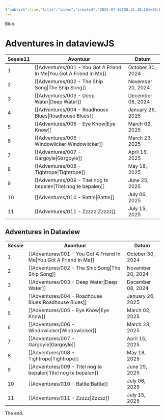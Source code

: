 ```yaml
---
{"publish":true,"title":"index","created":"2025-07-16T20:31:39.161+02:00","modified":"2025-07-16T20:41:12.004+02:00","tags":["dataview-publisher"],"cssclasses":""}
---
```


Blub.
# Adventures in dataviewJS
|Sessie11|Avontuur|Datum|
|---|---|---|
|1|[[Adventures/001 - You Got A Friend In Me\|You Got A Friend In Me]]|October 30, 2024|
|2|[[Adventures/002 - The Ship Song\|The Ship Song]]|November 20, 2024|
|3|[[Adventures/003 - Deep Water\|Deep Water]]|December 08, 2024|
|4|[[Adventures/004 - Roadhouse Blues\|Roadhouse Blues]]|January 26, 2025|
|5|[[Adventures/005 - Eye Know\|Eye Know]]|March 02, 2025|
|6|[[Adventures/006 - Windowlicker\|Windowlicker]]|March 23, 2025|
|7|[[Adventures/007 - Gargoyle\|Gargoyle]]|April 15, 2025|
|8|[[Adventures/008 - Tightrope\|Tightrope]]|May 18, 2025|
|9|[[Adventures/009 - Titel nog te bepalen\|Titel nog te bepalen]]|June 25, 2025|
|10|[[Adventures/010 - Battle\|Battle]]|July 06, 2025|
|11|[[Adventures/011 - Zzzzz\|Zzzzz]]|July 15, 2025|

## Adventures in Dataview
| Sessie | Avontuur                                                                       | Datum             |
| ------ | ------------------------------------------------------------------------------ | ----------------- |
| 1      | [[Adventures/001 - You Got A Friend In Me\|You Got A Friend In Me]] | October 30, 2024  |
| 2      | [[Adventures/002 - The Ship Song\|The Ship Song]]                   | November 20, 2024 |
| 3      | [[Adventures/003 - Deep Water\|Deep Water]]                         | December 08, 2024 |
| 4      | [[Adventures/004 - Roadhouse Blues\|Roadhouse Blues]]               | January 26, 2025  |
| 5      | [[Adventures/005 - Eye Know\|Eye Know]]                             | March 02, 2025    |
| 6      | [[Adventures/006 - Windowlicker\|Windowlicker]]                     | March 23, 2025    |
| 7      | [[Adventures/007 - Gargoyle\|Gargoyle]]                             | April 15, 2025    |
| 8      | [[Adventures/008 - Tightrope\|Tightrope]]                           | May 18, 2025      |
| 9      | [[Adventures/009 - Titel nog te bepalen\|Titel nog te bepalen]]     | June 25, 2025     |
| 10     | [[Adventures/010 - Battle\|Battle]]                                 | July 06, 2025     |
| 11     | [[Adventures/011 - Zzzzz\|Zzzzz]]                                   | July 15, 2025     |


The end.
